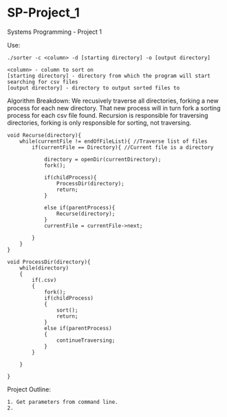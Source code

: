# SP-Project_1
Systems Programming - Project 1

Use:

	./sorter -c <column> -d [starting directory] -o [output directory]

	<column> - column to sort on
	[starting directory] - directory from which the program will start searching for csv files
	[output directory] - directory to output sorted files to

Algorithm Breakdown: We recusively traverse all directories, forking a new process for each new directory. That new process will in turn fork a sorting process for each csv file found. Recursion is responsible for traversing directories, forking is only responsible for sorting, not traversing.

	void Recurse(directory){
		while(currentFile != endOfFileList){ //Traverse list of files
			if(currentFile == Directory){ //Current file is a directory

				directory = openDir(currentDirectory);
				fork();

				if(childProcess){
					ProcessDir(directory);
					return;
				}

				else if(parentProcess){
					Recurse(directory);
				}
				currentFile = currentFile->next;

			}
		}
	}

	void ProcessDir(directory){
		while(directory)
		{
			if(.csv)	
			{	
				fork();
				if(childProcess)
				{
					sort();
					return;
				}
				else if(parentProcess)
				{
					continueTraversing;
				}
			}
			
		}
			
	}

Project Outline:

	1. Get parameters from command line.
	2. 

